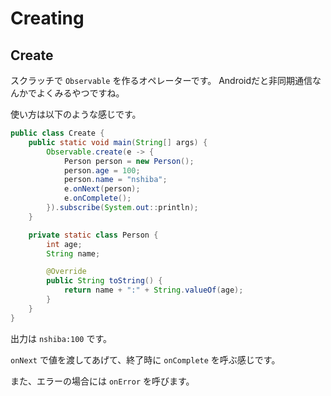 # Creating
## Create
スクラッチで `Observable` を作るオペレーターです。
Androidだと非同期通信なんかでよくみるやつですね。

使い方は以下のような感じです。

```Java
public class Create {
    public static void main(String[] args) {
        Observable.create(e -> {
            Person person = new Person();
            person.age = 100;
            person.name = "nshiba";
            e.onNext(person);
            e.onComplete();
        }).subscribe(System.out::println);
    }

    private static class Person {
        int age;
        String name;

        @Override
        public String toString() {
            return name + ":" + String.valueOf(age);
        }
    }
}
```

出力は `nshiba:100` です。

`onNext` で値を渡してあげて、終了時に `onComplete` を呼ぶ感じです。

また、エラーの場合には `onError` を呼びます。

##

